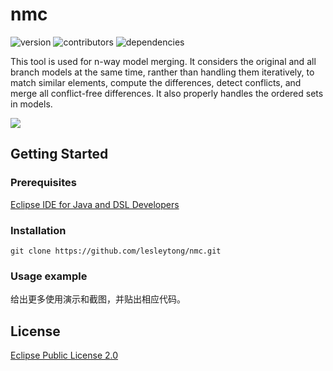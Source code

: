 # nmc
![version](https://img.shields.io/badge/version-1.0-blue)
![contributors](https://img.shields.io/badge/contributors-3-yellowgreen)
![dependencies](https://img.shields.io/badge/repo_size-1.74MB-orange)


This tool is used for n-way model merging. It considers the original and all branch models at the same time, ranther than handling them iteratively, to match similar elements, compute the differences, detect conflicts, and merge all conflict-free differences. It also properly handles the ordered sets in models.

![](https://github.com/dbader/readme-template/raw/master/header.png)

## Getting Started

### Prerequisites

[Eclipse IDE for Java and DSL Developers](https://www.eclipse.org/downloads/packages/release/2021-12/r/eclipse-ide-java-and-dsl-developers)

### Installation

```
git clone https://github.com/lesleytong/nmc.git
```

### Usage example

给出更多使用演示和截图，并贴出相应代码。


## License
[Eclipse Public License 2.0](https://github.com/lesleytong/nmc/blob/main/LICENSE)

